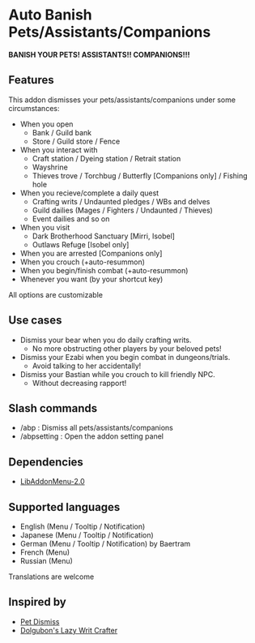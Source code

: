 # Auto Banish Pets/Assistants/Companions
**BANISH YOUR PETS! ASSISTANTS!! COMPANIONS!!!**

## Features
This addon dismisses your pets/assistants/companions under some circumstances:
- When you open
  - Bank / Guild bank
  - Store / Guild store / Fence
- When you interact with
  - Craft station / Dyeing station / Retrait station
  - Wayshrine
  - Thieves trove / Torchbug / Butterfly [Companions only] / Fishing hole
- When you recieve/complete a daily quest
  - Crafting writs / Undaunted pledges / WBs and delves
  - Guild dailies (Mages / Fighters / Undaunted / Thieves)
  - Event dailies and so on
- When you visit
  - Dark Brotherhood Sanctuary [Mirri, Isobel]
  - Outlaws Refuge [Isobel only]
- When you are arrested [Companions only]
- When you crouch (+auto-resummon)
- When you begin/finish combat (+auto-resummon)
- Whenever you want (by your shortcut key)

All options are customizable

## Use cases
- Dismiss your bear when you do daily crafting writs.
  - No more obstructing other players by your beloved pets!
- Dismiss your Ezabi when you begin combat in dungeons/trials.
  - Avoid talking to her accidentally!
- Dismiss your Bastian while you crouch to kill friendly NPC.
  - Without decreasing rapport!

## Slash commands
- /abp : Dismiss all pets/assistants/companions
- /abpsetting : Open the addon setting panel

## Dependencies
- [LibAddonMenu-2.0](https://www.esoui.com/downloads/info7-LibAddonMenu.html)

## Supported languages
- English (Menu / Tooltip / Notification)
- Japanese (Menu / Tooltip / Notification)
- German (Menu / Tooltip / Notification) by Baertram
- French (Menu)
- Russian (Menu)

Translations are welcome

## Inspired by
- [Pet Dismiss](https://www.esoui.com/downloads/info1314-PetDismiss.html)
- [Dolgubon's Lazy Writ Crafter](https://www.esoui.com/downloads/info1346-DolgubonsLazyWritCrafter.html)